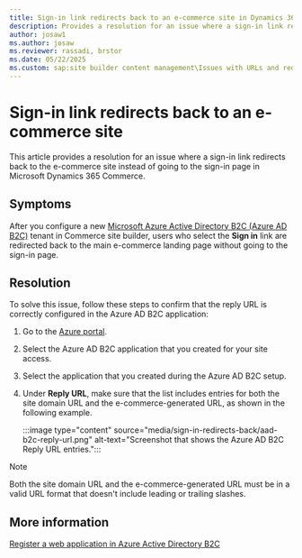 ```yaml
---
title: Sign-in link redirects back to an e-commerce site in Dynamics 365 Commerce
description: Provides a resolution for an issue where a sign-in link redirects back to the e-commerce site instead of going to the sign-in page in Microsoft Dynamics 365 Commerce.
author: josaw1 
ms.author: josaw
ms.reviewer: rassadi, brstor
ms.date: 05/22/2025
ms.custom: sap:site builder content management\Issues with URLs and redirects
---
```

# Sign-in link redirects back to an e-commerce site

This article provides a resolution for an issue where a sign-in link redirects back to the e-commerce site instead of going to the sign-in page in Microsoft Dynamics 365 Commerce.

## Symptoms

After you configure a new [Microsoft Azure Active Directory B2C (Azure AD B2C)](/dynamics365/commerce/set-up-b2c-tenant) tenant in Commerce site builder, users who select the **Sign in** link are redirected back to the main e-commerce landing page without going to the sign-in page.

## Resolution

To solve this issue, follow these steps to confirm that the reply URL is correctly configured in the Azure AD B2C application:

1. Go to the [Azure portal](https://portal.azure.com/).
1. Select the Azure AD B2C application that you created for your site access.
1. Select the application that you created during the Azure AD B2C setup.
1. Under **Reply URL**, make sure that the list includes entries for both the site domain URL and the e-commerce-generated URL, as shown in the following example.

   :::image type="content" source="media/sign-in-redirects-back/aad-b2c-reply-url.png" alt-text="Screenshot that shows the Azure AD B2C Reply URL entries.":::

> [!NOTE]
> Both the site domain URL and the e-commerce-generated URL must be in a valid URL format that doesn't include leading or trailing slashes.

## More information

[Register a web application in Azure Active Directory B2C](/azure/active-directory-b2c/tutorial-register-applications?tabs=app-reg-ga#register-a-web-application)
